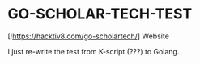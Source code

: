 # GO-SCHOLAR-TECH-TEST

[!https://hacktiv8.com/go-scholartech/] Website

I just re-write the test from K-script (???) to Golang.
